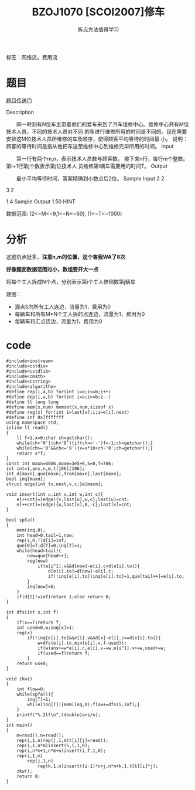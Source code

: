 ﻿---
title: BZOJ1070 [SCOI2007]修车
subtitle: "拆点方法值得学习"
tags: 
 - 网络流-费用流
grammar_cjkRuby: true
catalog: true
layout:  post
header-img: "img/header/P8.jpg"
preview-img: "/img/preview/P8.jpg"
---
标签：网络流，费用流

# 题目

[题目传送门](http://www.lydsy.com/JudgeOnline/problem.php?id=1070)

Description

　　同一时刻有N位车主带着他们的爱车来到了汽车维修中心。维修中心共有M位技术人员，不同的技术人员对不同
的车进行维修所用的时间是不同的。现在需要安排这M位技术人员所维修的车及顺序，使得顾客平均等待的时间最
小。 说明：顾客的等待时间是指从他把车送至维修中心到维修完毕所用的时间。
Input

　　第一行有两个m,n，表示技术人员数与顾客数。 接下来n行，每行m个整数。第i+1行第j个数表示第j位技术人
员维修第i辆车需要用的时间T。
Output

　　最小平均等待时间，答案精确到小数点后2位。
Sample Input
2 2

3 2

1 4
Sample Output
1.50
HINT

数据范围: (2<=M<=9,1<=N<=60), (1<=T<=1000)


# 分析

这题坑点挺多，**注意n,m的位置，这个害我WA了8次**

**好像题面数据范围过小，数组要开大一点**

将每个工人拆成N个点，分别表示第i个工人修倒数第j辆车

建图：

- 源点S向所有工人连边，流量为1，费用为0
- 每辆车和所有M*N个工人拆的点连边，流量为1，费用为0
- 每辆车和汇点连边，流量为1，费用为0



# code

```
#include<iostream>
#include<cstdio>
#include<cstdlib>
#include<cmath>
#include<cstring>
#include<algorithm>
#define rep(i,a,b) for(int i=a;i<=b;i++)
#define dep(i,a,b) for(int i=a;i>=b;i--)
#define ll long long
#define mem(x,num) memset(x,num,sizeof x)
#define reg(x) for(int i=last[x];i;i=e[i].next)
#define inf 0x7fffffff
using namespace std;
inline ll read()
{
	ll f=1,x=0;char ch=getchar();
	while(ch<'0'||ch>'9'){if(ch=='-')f=-1;ch=getchar();}
	while(ch>='0'&&ch<='9'){x=x*10+ch-'0';ch=getchar();}
	return x*f;
}
const int maxn=6006,maxm=3e5+6,S=0,T=706;
int cnt=1,ans,n,m,t[106][106];
int d[maxn],que[maxn],from[maxn],last[maxn];
bool inq[maxn];
struct edge{int to,next,v,c;}e[maxm];

void insert(int u,int v,int w,int c){
    e[++cnt]=(edge){v,last[u],w,c};last[u]=cnt;
    e[++cnt]=(edge){u,last[v],0,-c};last[v]=cnt;
}

bool spfa()
{
    mem(inq,0);
    int head=0,tail=1,now;
    rep(i,0,T)d[i]=inf;
    que[0]=T;d[T]=0;inq[T]=1;
    while(head<tail){
        now=que[head++];
        reg(now)
            if(e[i^1].v&&d[now]-e[i].c<d[e[i].to]){
                d[e[i].to]=d[now]-e[i].c;
                if(!inq[e[i].to])inq[e[i].to]=1,que[tail++]=e[i].to;
        }
        inq[now]=0;
    }
    if(d[S]!=inf)return 1;else return 0;
}

int dfs(int x,int f)
{
    if(x==T)return f;
    int used=0,w;inq[x]=1;
    reg(x)
        if(!inq[e[i].to]&&e[i].v&&d[x]-e[i].c==d[e[i].to]){
            w=dfs(e[i].to,min(e[i].v,f-used));
            if(w)ans+=w*e[i].c,e[i].v-=w,e[i^1].v+=w,used+=w;
            if(used==f)return f;
        }
    return used;
}

void zkw()
{
    int flow=0;
    while(spfa()){
        inq[T]=1;
        while(inq[T]){mem(inq,0);flow+=dfs(S,inf);}
    }
    printf("%.2lf\n",(double)ans/n);
}
int main()
{
	m=read(),n=read();
	rep(i,1,n)rep(j,1,m)t[i][j]=read();
	rep(i,1,n*m)insert(S,i,1,0);
	rep(i,n*m+1,n*m+n)insert(i,T,1,0);
	rep(i,1,m)
		rep(j,1,n)
			rep(k,1,n)insert((i-1)*n+j,n*m+k,1,t[k][i]*j);
	zkw();
	return 0;
}


```